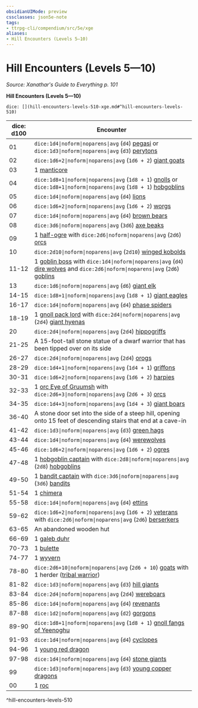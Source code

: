 ```yaml
---
obsidianUIMode: preview
cssclasses: json5e-note
tags:
- ttrpg-cli/compendium/src/5e/xge
aliases:
- Hill Encounters (Levels 5—10)
---
```

# Hill Encounters (Levels 5—10)
*Source: Xanathar's Guide to Everything p. 101* 

**Hill Encounters (Levels 5—10)**

`dice: [](hill-encounters-levels-510-xge.md#^hill-encounters-levels-510)`

| dice: d100 | Encounter |
|------------|-----------|
| 01 | `dice:1d4\|noform\|noparens\|avg` (`d4`) [pegasi](/3-Mechanics/CLI/bestiary/celestial/pegasus-xmm.md) or `dice:1d3\|noform\|noparens\|avg` (`d3`) [perytons](/3-Mechanics/CLI/bestiary/monstrosity/peryton-xmm.md) |
| 02 | `dice:1d6+2\|noform\|noparens\|avg` (`1d6 + 2`) [giant goats](/3-Mechanics/CLI/bestiary/beast/giant-goat-xmm.md) |
| 03 | 1 [manticore](/3-Mechanics/CLI/bestiary/monstrosity/manticore-xmm.md) |
| 04 | `dice:1d8+1\|noform\|noparens\|avg` (`1d8 + 1`) [gnolls](/3-Mechanics/CLI/bestiary/fiend/gnoll-warrior-xmm.md) or `dice:1d8+1\|noform\|noparens\|avg` (`1d8 + 1`) [hobgoblins](/3-Mechanics/CLI/bestiary/fey/hobgoblin-warrior-xmm.md) |
| 05 | `dice:1d4\|noform\|noparens\|avg` (`d4`) [lions](/3-Mechanics/CLI/bestiary/beast/lion-xmm.md) |
| 06 | `dice:1d6+2\|noform\|noparens\|avg` (`1d6 + 2`) [worgs](/3-Mechanics/CLI/bestiary/fey/worg-xmm.md) |
| 07 | `dice:1d4\|noform\|noparens\|avg` (`d4`) [brown bears](/3-Mechanics/CLI/bestiary/beast/brown-bear-xmm.md) |
| 08 | `dice:3d6\|noform\|noparens\|avg` (`3d6`) [axe beaks](/3-Mechanics/CLI/bestiary/monstrosity/axe-beak-xmm.md) |
| 09 | 1 [half-ogre](/3-Mechanics/CLI/bestiary/giant/ogrillon-ogre-xmm.md) with `dice:2d6\|noform\|noparens\|avg` (`2d6`) [orcs](/3-Mechanics/CLI/bestiary/humanoid/tough-xmm.md) |
| 10 | `dice:2d10\|noform\|noparens\|avg` (`2d10`) [winged kobolds](/3-Mechanics/CLI/bestiary/dragon/winged-kobold-xmm.md) |
| 11-12 | 1 [goblin boss](/3-Mechanics/CLI/bestiary/fey/goblin-boss-xmm.md) with `dice:1d4\|noform\|noparens\|avg` (`d4`) [dire wolves](/3-Mechanics/CLI/bestiary/beast/dire-wolf-xmm.md) and `dice:2d6\|noform\|noparens\|avg` (`2d6`) [goblins](/3-Mechanics/CLI/bestiary/fey/goblin-warrior-xmm.md) |
| 13 | `dice:1d6\|noform\|noparens\|avg` (`d6`) [giant elk](/3-Mechanics/CLI/bestiary/celestial/giant-elk-xmm.md) |
| 14-15 | `dice:1d8+1\|noform\|noparens\|avg` (`1d8 + 1`) [giant eagles](/3-Mechanics/CLI/bestiary/celestial/giant-eagle-xmm.md) |
| 16-17 | `dice:1d4\|noform\|noparens\|avg` (`d4`) [phase spiders](/3-Mechanics/CLI/bestiary/monstrosity/phase-spider-xmm.md) |
| 18-19 | 1 [gnoll pack lord](/3-Mechanics/CLI/bestiary/fiend/gnoll-pack-lord-xmm.md) with `dice:2d4\|noform\|noparens\|avg` (`2d4`) [giant hyenas](/3-Mechanics/CLI/bestiary/beast/giant-hyena-xmm.md) |
| 20 | `dice:2d4\|noform\|noparens\|avg` (`2d4`) [hippogriffs](/3-Mechanics/CLI/bestiary/monstrosity/hippogriff-xmm.md) |
| 21-25 | A 15-foot-tall stone statue of a dwarf warrior that has been tipped over on its side |
| 26-27 | `dice:2d4\|noform\|noparens\|avg` (`2d4`) [orogs](/3-Mechanics/CLI/bestiary/humanoid/berserker-xmm.md) |
| 28-29 | `dice:1d4+1\|noform\|noparens\|avg` (`1d4 + 1`) [griffons](/3-Mechanics/CLI/bestiary/monstrosity/griffon-xmm.md) |
| 30-31 | `dice:1d6+2\|noform\|noparens\|avg` (`1d6 + 2`) [harpies](/3-Mechanics/CLI/bestiary/monstrosity/harpy-xmm.md) |
| 32-33 | 1 [orc Eye of Gruumsh](/3-Mechanics/CLI/bestiary/humanoid/cultist-fanatic-xmm.md) with `dice:2d6+3\|noform\|noparens\|avg` (`2d6 + 3`) [orcs](/3-Mechanics/CLI/bestiary/humanoid/tough-xmm.md) |
| 34-35 | `dice:1d4+3\|noform\|noparens\|avg` (`1d4 + 3`) [giant boars](/3-Mechanics/CLI/bestiary/beast/giant-boar-xmm.md) |
| 36-40 | A stone door set into the side of a steep hill, opening onto 15 feet of descending stairs that end at a cave-in |
| 41-42 | `dice:1d3\|noform\|noparens\|avg` (`d3`) [green hags](/3-Mechanics/CLI/bestiary/fey/green-hag-xmm.md) |
| 43-44 | `dice:1d4\|noform\|noparens\|avg` (`d4`) [werewolves](/3-Mechanics/CLI/bestiary/monstrosity/werewolf-xmm.md) |
| 45-46 | `dice:1d6+2\|noform\|noparens\|avg` (`1d6 + 2`) [ogres](/3-Mechanics/CLI/bestiary/giant/ogre-xmm.md) |
| 47-48 | 1 [hobgoblin captain](/3-Mechanics/CLI/bestiary/fey/hobgoblin-captain-xmm.md) with `dice:2d8\|noform\|noparens\|avg` (`2d8`) [hobgoblins](/3-Mechanics/CLI/bestiary/fey/hobgoblin-warrior-xmm.md) |
| 49-50 | 1 [bandit captain](/3-Mechanics/CLI/bestiary/humanoid/bandit-captain-xmm.md) with `dice:3d6\|noform\|noparens\|avg` (`3d6`) [bandits](/3-Mechanics/CLI/bestiary/humanoid/bandit-xmm.md) |
| 51-54 | 1 [chimera](/3-Mechanics/CLI/bestiary/monstrosity/chimera-xmm.md) |
| 55-58 | `dice:1d4\|noform\|noparens\|avg` (`d4`) [ettins](/3-Mechanics/CLI/bestiary/giant/ettin-xmm.md) |
| 59-62 | `dice:1d6+2\|noform\|noparens\|avg` (`1d6 + 2`) [veterans](/3-Mechanics/CLI/bestiary/humanoid/warrior-veteran-xmm.md) with `dice:2d6\|noform\|noparens\|avg` (`2d6`) [berserkers](/3-Mechanics/CLI/bestiary/humanoid/berserker-xmm.md) |
| 63-65 | An abandoned wooden hut |
| 66-69 | 1 [galeb duhr](/3-Mechanics/CLI/bestiary/elemental/galeb-duhr-xmm.md) |
| 70-73 | 1 [bulette](/3-Mechanics/CLI/bestiary/monstrosity/bulette-xmm.md) |
| 74-77 | 1 [wyvern](/3-Mechanics/CLI/bestiary/dragon/wyvern-xmm.md) |
| 78-80 | `dice:2d6+10\|noform\|noparens\|avg` (`2d6 + 10`) [goats](/3-Mechanics/CLI/bestiary/beast/goat-xmm.md) with 1 herder ([tribal warrior](/3-Mechanics/CLI/bestiary/humanoid/warrior-infantry-xmm.md)) |
| 81-82 | `dice:1d3\|noform\|noparens\|avg` (`d3`) [hill giants](/3-Mechanics/CLI/bestiary/giant/hill-giant-xmm.md) |
| 83-84 | `dice:2d4\|noform\|noparens\|avg` (`2d4`) [wereboars](/3-Mechanics/CLI/bestiary/monstrosity/wereboar-xmm.md) |
| 85-86 | `dice:1d4\|noform\|noparens\|avg` (`d4`) [revenants](/3-Mechanics/CLI/bestiary/undead/revenant-xmm.md) |
| 87-88 | `dice:1d2\|noform\|noparens\|avg` (`d2`) [gorgons](/3-Mechanics/CLI/bestiary/construct/gorgon-xmm.md) |
| 89-90 | `dice:1d8+1\|noform\|noparens\|avg` (`1d8 + 1`) [gnoll fangs of Yeenoghu](/3-Mechanics/CLI/bestiary/fiend/gnoll-fang-of-yeenoghu-xmm.md) |
| 91-93 | `dice:1d4\|noform\|noparens\|avg` (`d4`) [cyclopes](/3-Mechanics/CLI/bestiary/giant/cyclops-sentry-xmm.md) |
| 94-96 | 1 [young red dragon](/3-Mechanics/CLI/bestiary/dragon/young-red-dragon-xmm.md) |
| 97-98 | `dice:1d4\|noform\|noparens\|avg` (`d4`) [stone giants](/3-Mechanics/CLI/bestiary/giant/stone-giant-xmm.md) |
| 99 | `dice:1d3\|noform\|noparens\|avg` (`d3`) [young copper dragons](/3-Mechanics/CLI/bestiary/dragon/young-copper-dragon-xmm.md) |
| 00 | 1 [roc](/3-Mechanics/CLI/bestiary/monstrosity/roc-xmm.md) |
^hill-encounters-levels-510